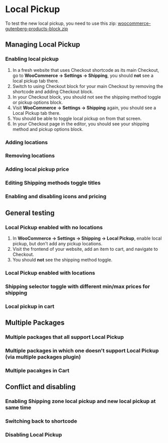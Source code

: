 # Local Pickup

To test the new local pickup, you need to use this zip: [woocommerce-gutenberg-products-block.zip](https://github.com/woocommerce/woocommerce-blocks/files/10241580/woocommerce-gutenberg-products-block.zip)

## Managing Local Pickup

### Enabling local pickup

1. In a fresh website that uses Checkout shortcode as its main Checkout, go to **WooCommerce -> Settings -> Shipping**, you should **not** see a local pickup tab there.
2. Switch to using Checkout block for your main Checkout by removing the shortcode and adding Checkout block.
3. In your Checkout block, you should not see the shipping method toggle or pickup options block.
3. Visit  **WooCommerce -> Settings -> Shipping** again, you should see a Local Pickup tab there.
4. You should be able to toggle local pickup on from that screen.
5. In your Checkout page in the editor, you should see your shipping method and pickup options block.

### Adding locations

### Removing locations

### Adding local pickup price

### Editing Shipping methods toggle titles

### Enabling and disabling icons and pricing

## General testing

### Local Pickup enabled with no locations

1. In **WooCommerce -> Settings -> Shipping -> Local Pickup**, enable local pickup, but don't add any pickup locations.
2. Visit the frontend of your website, add an item to cart, and navigate to Checkout.
3. You should **not** see the shipping method toggle.

### Local Pickup enabled with locations

### Shipping selector toggle with different min/max prices for shipping

### Local pickup in cart

## Multiple Packages

### Multiple packages that all support Local Pickup

### Multiple packages in which one doesn't support Local Pickup (via multiple packages plugin)

### Multiple pacakges in Cart

## Conflict and disabling

### Enabling Shipping zone local pickup and new local pickup at same time

### Switching back to shortcode

### Disabling Local Pickup
